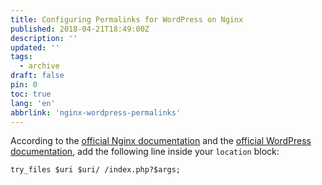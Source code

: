 ```yaml
---
title: Configuring Permalinks for WordPress on Nginx
published: 2018-04-21T18:49:00Z
description: ''
updated: ''
tags:
  - archive
draft: false
pin: 0
toc: true
lang: 'en'
abbrlink: 'nginx-wordpress-permalinks'
---
```


According to the [official Nginx documentation](https://www.nginx.com/resources/wiki/start/topics/recipes/wordpress/) and the [official WordPress documentation](https://codex.wordpress.org/Nginx), add the following line inside your `location` block:
```
try_files $uri $uri/ /index.php?$args;
```
